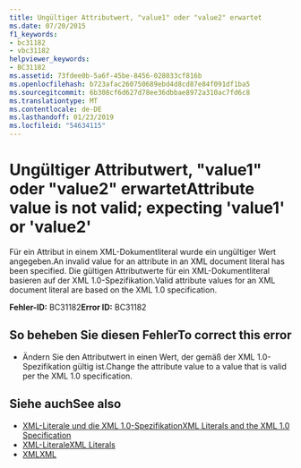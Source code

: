 ```yaml
---
title: Ungültiger Attributwert, "value1" oder "value2" erwartet
ms.date: 07/20/2015
f1_keywords:
- bc31182
- vbc31182
helpviewer_keywords:
- BC31182
ms.assetid: 73fdee0b-5a6f-45be-8456-028033cf816b
ms.openlocfilehash: b723afac260750689ebd4d8cd87e84f091df1ba5
ms.sourcegitcommit: 6b308cf6d627d78ee36dbbae8972a310ac7fd6c8
ms.translationtype: MT
ms.contentlocale: de-DE
ms.lasthandoff: 01/23/2019
ms.locfileid: "54634115"
---
```

# <a name="attribute-value-is-not-valid-expecting-value1-or-value2"></a><span data-ttu-id="4d99e-102">Ungültiger Attributwert, "value1" oder "value2" erwartet</span><span class="sxs-lookup"><span data-stu-id="4d99e-102">Attribute value is not valid; expecting 'value1' or 'value2'</span></span>
<span data-ttu-id="4d99e-103">Für ein Attribut in einem XML-Dokumentliteral wurde ein ungültiger Wert angegeben.</span><span class="sxs-lookup"><span data-stu-id="4d99e-103">An invalid value for an attribute in an XML document literal has been specified.</span></span> <span data-ttu-id="4d99e-104">Die gültigen Attributwerte für ein XML-Dokumentliteral basieren auf der XML 1.0-Spezifikation.</span><span class="sxs-lookup"><span data-stu-id="4d99e-104">Valid attribute values for an XML document literal are based on the XML 1.0 specification.</span></span>  
  
 <span data-ttu-id="4d99e-105">**Fehler-ID:** BC31182</span><span class="sxs-lookup"><span data-stu-id="4d99e-105">**Error ID:** BC31182</span></span>  
  
## <a name="to-correct-this-error"></a><span data-ttu-id="4d99e-106">So beheben Sie diesen Fehler</span><span class="sxs-lookup"><span data-stu-id="4d99e-106">To correct this error</span></span>  
  
-   <span data-ttu-id="4d99e-107">Ändern Sie den Attributwert in einen Wert, der gemäß der XML 1.0-Spezifikation gültig ist.</span><span class="sxs-lookup"><span data-stu-id="4d99e-107">Change the attribute value to a value that is valid per the XML 1.0 specification.</span></span>  
  
## <a name="see-also"></a><span data-ttu-id="4d99e-108">Siehe auch</span><span class="sxs-lookup"><span data-stu-id="4d99e-108">See also</span></span>
- [<span data-ttu-id="4d99e-109">XML-Literale und die XML 1.0-Spezifikation</span><span class="sxs-lookup"><span data-stu-id="4d99e-109">XML Literals and the XML 1.0 Specification</span></span>](../../visual-basic/programming-guide/language-features/xml/xml-literals-and-the-xml-1-0-specification.md)
- [<span data-ttu-id="4d99e-110">XML-Literale</span><span class="sxs-lookup"><span data-stu-id="4d99e-110">XML Literals</span></span>](../../visual-basic/language-reference/xml-literals/index.md)
- [<span data-ttu-id="4d99e-111">XML</span><span class="sxs-lookup"><span data-stu-id="4d99e-111">XML</span></span>](../../visual-basic/programming-guide/language-features/xml/index.md)
